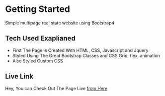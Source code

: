 # Getting Started

Simple multipage real state website using Bootstrap4 

## Tech Used Exaplianed

- First The Page is Created With HTML, CSS, Javascript and Jquery
- Styled Using The Great Bootstrap Classes and CSS Grid, flex, animation
- Also Styled Custom CSS
  
## Live Link

Hey, You can Check Out The Page Live <a href="https://mujahidbcs92.github.io/PHRE-interview-task/">from Here</a>

